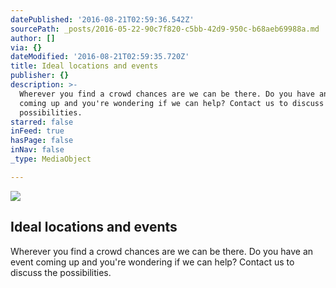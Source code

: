 ```yaml
---
datePublished: '2016-08-21T02:59:36.542Z'
sourcePath: _posts/2016-05-22-90c7f820-c5bb-42d9-950c-b68aeb69988a.md
author: []
via: {}
dateModified: '2016-08-21T02:59:35.720Z'
title: Ideal locations and events
publisher: {}
description: >-
  Wherever you find a crowd chances are we can be there. Do you have an event
  coming up and you're wondering if we can help? Contact us to discuss the
  possibilities.
starred: false
inFeed: true
hasPage: false
inNav: false
_type: MediaObject

---
```

<article style=""><img src="https://the-grid-user-content.s3-us-west-2.amazonaws.com/6ce9a518-5ef2-4927-8c00-23788b811032.jpg" /><h1>Ideal locations and events</h1></article>

Wherever you find a crowd chances are we can be there. Do you have an event coming up and you're wondering if we can help? Contact us to discuss the possibilities.